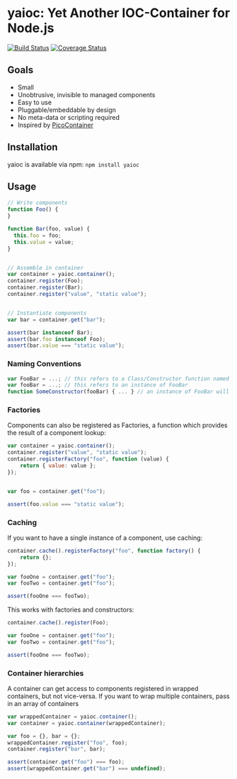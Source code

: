 # yaioc: Yet Another IOC-Container for Node.js

[![Build Status](https://travis-ci.org/bschaepper/yaioc.svg?branch=master)](https://travis-ci.org/bschaepper/yaioc)
[![Coverage Status](https://coveralls.io/repos/bschaepper/yaioc/badge.png?branch=master)](https://coveralls.io/r/bschaepper/yaioc?branch=master)

## Goals

* Small
* Unobtrusive, invisible to managed components
* Easy to use
* Pluggable/embeddable by design
* No meta-data or scripting required
* Inspired by [PicoContainer](http://picocontainer.codehaus.org)


## Installation

yaioc is available via npm: `npm install yaioc`

## Usage

```javascript
// Write components
function Foo() {
}

function Bar(foo, value) {
  this.foo = foo;
  this.value = value;
}


// Assemble in container
var container = yaioc.container();
container.register(Foo);
container.register(Bar);
container.register("value", "static value");


// Instantiate components
var bar = container.get("bar");

assert(bar instanceof Bar);
assert(bar.foo instanceof Foo);
assert(bar.value === "static value");
````

### Naming Conventions

```javascript
var FooBar = ...; // this refers to a Class/Constructor function named "FooBar"
var fooBar = ...; // this refers to an instance of FooBar 
function SomeConstructor(fooBar) { ... } // an instance of FooBar will be passed in
````

### Factories

Components can also be registered as Factories, a function which provides the result of a component lookup:

```javascript
var container = yaioc.container();
container.register("value", "static value");
container.registerFactory("foo", function (value) {
    return { value: value };
});


var foo = container.get("foo");

assert(foo.value === "static value");
````

### Caching

If you want to have a single instance of a component, use caching:

````javascript
container.cache().registerFactory("foo", function factory() {
    return {};
});

var fooOne = container.get("foo");
var fooTwo = container.get("foo");

assert(fooOne === fooTwo);
````

This works with factories and constructors:

````javascript
container.cache().register(Foo);

var fooOne = container.get("foo");
var fooTwo = container.get("foo");

assert(fooOne === fooTwo);
````



### Container hierarchies

A container can get access to components registered in wrapped containers, but not vice-versa. 
If you want to wrap multiple containers, pass in an array of containers

```javascript
var wrappedContainer = yaioc.container();
var container = yaioc.container(wrappedContainer);

var foo = {}, bar = {};
wrappedContainer.register("foo", foo);
container.register("bar", bar);

assert(container.get("foo") === foo);
assert(wrappedContainer.get("bar") === undefined);
````
